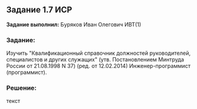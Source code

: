 ## Задание 1.7 ИСР

**Задание выполнил:** Буряков Иван Олегович ИВТ(1)

### Задание: 
Изучить "Квалификационный справочник должностей руководителей, специалистов и других служащих" (утв. Постановлением Минтруда России от 21.08.1998 N 37) (ред. от 12.02.2014) Инженер-программист (программист).

### Решение:

текст

